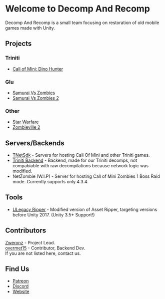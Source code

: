 # Welcome to Decomp And Recomp

Decomp And Recomp is a small team focusing on restoration of old mobile games made with Unity.

## Projects

### Triniti
- [Call of Mini: Dino Hunter](https://github.com/Decomp-And-Recomp/Call-Of-Mini-Dino-Hunter)

### Glu
- [Samurai Vs Zombies](https://github.com/Decomp-And-Recomp/Samurai-Vs-Zombies)
- [Samurai Vs Zombies 2](https://github.com/Decomp-And-Recomp/Samurai-Vs-Zombies-2)

### Other
- [Star Warfare](https://github.com/Decomp-And-Recomp/Star-Warfare)
- [Zombieville 2](https://github.com/Decomp-And-Recomp/Zombieville-USA-2)

## Servers/Backends

- [TNetSdk](https://github.com/Decomp-And-Recomp/TNetSdk-Backend) - Servers for hosting Call Of Mini and other Triniti games.  
- [Triniti Backend](https://github.com/Decomp-And-Recomp/Triniti-Backend) - Backend, made for our Triniti decomps, not compabiable with raw decompilations because network logic was modified.
- NetZombie (W.I.P) - Server for hosting Call of Mini Zombies 1 Boss Raid mode. Currently supports only 4.3.4.

## Tools
- [ULegacy Ripper](https://github.com/Decomp-And-Recomp/ULegacy-Ripper) - Modified version of Asset Ripper, targeting versions before Unity 2017. (Unity 3.5+ Support!)

## Contributors
[Zweronz](https://github.com/Zweronz) - Project Lead.  
[overmet15](https://github.com/overmet15) - Contributor, Backend Dev.  
If you are not listed here, contact us.

## Find Us
- [Patreon](https://www.patreon.com/c/Zweronz)
- [Discord](https://discord.gg/Vd3VhGQceR)
- [Website](https://recompilation.net/)

